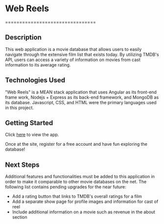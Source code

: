 # Web Reels
================================
## Description
This web application is a movie database that allows users to easily navigate through the extensive film list that exists today. By utilizing TMDB's API, users can access a variety of information on movies from cast information to its average rating. 

## Technologies Used
"Web Reels" is a MEAN stack application that uses Angular as its front-end frame work, Nodejs + Express as its back-end framework, and MongoDB as its database. Javascript, CSS, and HTML were the primary languages used in this project.

## Getting Started
Click [here](https://nameless-gorge-31214.herokuapp.com/#/home) to view the app.

Once at the site, register for a free account and have fun exploring the database!

## Next Steps
Additional features and functionalities must be added to this application in order to make it comparable to other movie databases on the net. The following list contains pending upgrades for the near future:

* Add a rating button that links to TMDB's overall ratings for a film
* Add a separate show page for profile images and information for cast of reel
* Include additional information on a movie such as revenue in the about section


